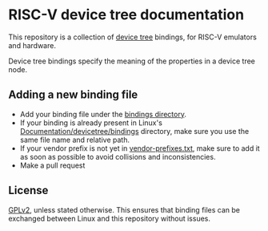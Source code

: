 # RISC-V device tree documentation

This repository is a collection of [device tree][dt] bindings, for RISC-V
emulators and hardware.

Device tree bindings specify the meaning of the properties in a device tree
node.


## Adding a new binding file

- Add your binding file under the [bindings directory].
- If your binding is already present in Linux's
  [Documentation/devicetree/bindings][linux-bindings] directory, make sure you
  use the same file name and relative path.
- If your vendor prefix is not yet in [vendor-prefixes.txt], make sure to add
  it as soon as possible to avoid collisions and inconsistencies.
- Make a pull request


## License

[GPLv2], unless stated otherwise. This ensures that binding files can be
exchanged between Linux and this repository without issues.


[dt]: https://www.devicetree.org/
[bindings directory]: bindings
[linux-bindings]: https://git.kernel.org/pub/scm/linux/kernel/git/torvalds/linux.git/tree/Documentation/devicetree/bindings
[vendor-prefixes.txt]: https://git.kernel.org/pub/scm/linux/kernel/git/torvalds/linux.git/tree/Documentation/devicetree/bindings/vendor-prefixes.txt
[GPLv2]: GPL-2.0.license
